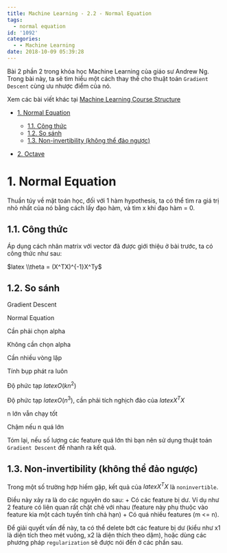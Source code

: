 ```yaml
---
title: Machine Learning - 2.2 - Normal Equation
tags:
  - normal equation
id: '1092'
categories:
  - - Machine Learning
date: 2018-10-09 05:39:28
---
```


Bài 2 phần 2 trong khóa học Machine Learning của giáo sư Andrew Ng. Trong bài này, ta sẽ tìm hiểu một cách thay thế cho thuật toán `Gradient Descent` cùng ưu nhược điểm của nó.
<!-- more -->
Xem các bài viết khác tại [Machine Learning Course Structure](https://coding4food.net/machine-learning-course/)

*   [1. Normal Equation](#1-normal-equation)
    
    *   [1.1. Công thức](#11-công-thức)
    *   [1.2. So sánh](#12-so-sánh)
    *   [1.3. Non-invertibility (không thể đảo ngược)](#13-non-invertibility-không-thể-đảo-ngược)
*   [2. Octave](#2-octave)

# 1. Normal Equation

Thuần túy về mặt toán học, đối với 1 hàm hypothesis, ta có thể tìm ra giá trị nhỏ nhất của nó bằng cách lấy đạo hàm, và tìm x khi đạo hàm = 0.

## 1.1. Công thức

Áp dụng cách nhân matrix với vector đã được giới thiệu ở bài trước, ta có công thức như sau:

$latex \\theta = (X^TX)^{-1}X^Ty$

## 1.2. So sánh

Gradient Descent

Normal Equation

Cần phải chọn alpha

Không cần chọn alpha

Cần nhiều vòng lặp

Tính bụp phát ra luôn

Độ phức tạp $latex O (kn^2)$

Độ phức tạp $latex O (n^3)$, cần phải tích nghịch đảo của $latex X^TX$

n lớn vẫn chạy tốt

Chậm nếu n quá lớn

Tóm lại, nếu số lượng các feature quá lớn thì bạn nên sử dụng thuật toán `Gradient Descent` để nhanh ra kết quả.

## 1.3. Non-invertibility (không thể đảo ngược)

Trong một số trường hợp hiếm gặp, kết quả của $latex X^TX$ là `noninvertible`.

Điều này xảy ra là do các nguyên do sau: + Có các feature bị dư. Ví dụ như 2 feature có liên quan rất chặt chẽ với nhau (feature này phụ thuộc vào feature kia một cách tuyến tính chả hạn) + Có quá nhiều features (m <= n).

Để giải quyết vấn đề này, ta có thể delete bớt các feature bị dư (kiểu như x1 là diện tích theo mét vuông, x2 là diện thích theo dặm), hoặc dùng các phương pháp `regularization` sẽ được nói đến ở các phần sau.
